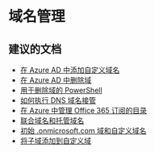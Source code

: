 <properties
    pageTitle="Domain name management"
    description="Azure Active Directory 自助案例提交"
    service="microsoft.aad"
    resource="Microsoft_AAD_IAM"
    authors="curtand"
    displayOrder=""
    selfHelpType="generic"
    supportTopicIds="32045771"
    resourceTags=""
    productPesIds="14785"
    cloudEnvironments="public"
/>


# <a name="domain-name-management"></a>域名管理

## <a name="recommended-documents"></a>**建议的文档**
* [在 Azure AD 中添加自定义域名](https://docs.microsoft.com/azure/active-directory/active-directory-add-domain)
* [在 Azure AD 中删除域](https://docs.microsoft.com/azure/active-directory/active-directory-domains-manage-azure-portal#delete-a-custom-domain-name)
* [用于删除域的 PowerShell](https://docs.microsoft.com/powershell/msonline/v1/remove-msoldomain) 
* [如何执行 DNS 域名接管](https://docs.microsoft.com/azure/active-directory/active-directory-self-service-signup#how-to-perform-a-dns-domain-name-takeover)
* [在 Azure 中管理 Office 365 订阅的目录](https://docs.microsoft.com/azure/active-directory/active-directory-manage-o365-subscription)
* [联合域名和托管域名](https://docs.microsoft.com/azure/active-directory/active-directory-add-domain-concepts#federated-and-managed-domain-names)
* [初始 .onmicrosoft.com 域和自定义域名](https://docs.microsoft.com/azure/active-directory/active-directory-add-domain-concepts#initial-and-custom-domain-names)
* [将子域添加到自定义域](https://docs.microsoft.com/azure/active-directory/active-directory-domains-manage-azure-portal#add-subdomains-of-a-custom-domain)
